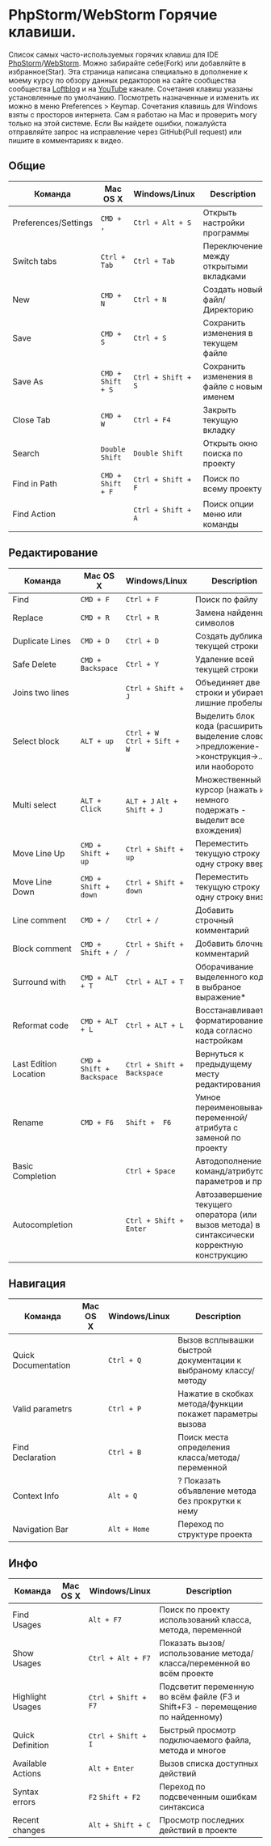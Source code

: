 # PhpStorm/WebStorm Горячие клавиши.

Список самых часто-используемых горячих клавиш для IDE [PhpStorm](https://www.jetbrains.com/phpstorm/)/[WebStorm](https://www.jetbrains.com/webstorm/). Можно забирайте себе(Fork) или добавляйте в избранное(Star).
Эта страница написана специально в дополнение к моему курсу по обзору данных редакторов на сайте сообщества сообщества [Loftblog](http://loftblog.ru/material/1-ustanovka-pervye-shagi/) и на [YouTube](https://www.youtube.com/playlist?list=PLY4rE9dstrJzAnXFt9m48Q0V5_2kVK1Qt) канале.
Сочетания клавиш указаны установленные по умолчанию. Посмотреть назначенные и изменить их можно в меню Preferences > Keymap.
Сочетания клавишь для Windows взяты с просторов интернета. Сам я работаю на Mac и проверить могу только на этой системе. Если Вы найдете ошибки, пожалуйста отправляйте запрос на исправление через GitHub(Pull request) или пишите в комментариях к видео. 


## Общие

| Команда | Mac OS X | Windows/Linux | Description |
| ------- | -------- | ------- | ----------- |
| Preferences/Settings  | `CMD + ,`     | `Ctrl + Alt + S`  | Открыть настройки программы |
| Switch tabs           | `Ctrl + Tab` | `Ctrl + Tab`  | Переключение между открытыми вкладками |
| New                   | `CMD + N`     | `Ctrl + N`  | Создать новый файл/Директорию |
| Save                  | `CMD + S`     | `Ctrl + S`  | Сохранить изменения в текущем файле |
| Save As               | `CMD + Shift + S` | `Ctrl + Shift + S`  | Сохранить изменения в файле с новым именем |
| Close Tab             | `CMD + W`     |  `Ctrl + F4` | Закрыть текущую вкладку |
| Search                | `Double Shift` | `Double Shift`  | Открыть окно поиска по проекту  |
| Find in Path          | `CMD + Shift + F` |  `Ctrl + Shift + F` | Поиск по всему проекту |
| Find Action           | ` `           |  `Ctrl + Shift + A` | Поиск опции меню или команды |



## Редактирование

| Команда | Mac OS X | Windows/Linux | Description |
| ------- | -------- | ------- | ----------- |
| Find            | `CMD + F` | `Ctrl + F`                           | Поиск по файлу  |
| Replace         | `CMD + R` | `Ctrl + R`                           | Замена найденных символов  |
| Duplicate Lines | `CMD + D` | `Ctrl + D`                           | Создать дубликат текущей строки |
| Safe Delete     | `CMD + Backspace` | `Ctrl + Y`                   | Удаление всей текущей строки |
| Joins two lines | ` `       | `Ctrl + Shift + J`                   | Объединяет две строки и убирает лишние пробелы  |
| Select block    | `ALT + up` | `Ctrl + W    Ctrl + Sift + W`       | Выделить блок кода (расширить выделение слово->предложение->конструкция->...) или наоборото |
| Multi select    | `ALT + Click` | `ALT + J`     `Alt + Shift + J`  | Множественный курсор (нажать и немного подержать - выделит все вхождения) |
| Move Line Up    | `CMD + Shift + up` | `Ctrl + Shift + up`         | Переместить текущую строку на одну строку вверх |
| Move Line Down  | `CMD + Shift + down` | `Ctrl + Shift + down`     | Переместить текущую строку на одну строку вниз |
| Line comment    | `CMD + /` | `Ctrl + /`                           | Добавить строчный комментарий |
| Block comment   | `CMD + Shift + /` | `Ctrl + Shift + /`           | Добавить блочный комментарий |
| Surround with   | `CMD + ALT + T` |  `Ctrl + ALT + T`              | Оборачивание выделенного кода, в выбраное выражение* |
| Reformat code   | `CMD + ALT + L` | `Ctrl + ALT + L`               | Восстанавливает форматирование кода согласно настройкам |
| Last Edition Location | `CMD + Shift + Backspace` | `Ctrl + Shift + Backspace`  | Вернуться к предыдущему месту редактирования |
| Rename          | `CMD + F6` |  `Shift +  F6`                      | Умное переименовывание переменной/атрибута с заменой по проекту |
| Basic Completion| ` ` |  `Ctrl + Space`                            | Автодополнение команд/атрибутов/параметров и пр. |
| Аutocompletion | ` ` | `Ctrl + Shift + Enter`                       | Автозавершение текущего оператора (или вызов метода) в синтаксически корректную конструкцию |



## Навигация

| Команда | Mac OS X | Windows/Linux | Description |
| ------- | -------- | ------- | ----------- |
| Quick Documentation | ` ` | `Ctrl + Q`  | Вызов всплывашки быстрой документации к выбраному классу/методу |
| Valid parametrs     | ` ` | `Ctrl + P`  | Нажатие в скобках метода/функции покажет параметры вызова |
| Find Declaration    | ` ` | `Ctrl + B`  | Поиск места определения класса/метода/переменной |
| Context Info        | ` ` | `Alt + Q`   |? Показать объявление метода без прокрутки к нему  |
| Navigation Bar      | ` ` | `Alt + Home`| Переход по структуре проекта |



## Инфо

| Команда | Mac OS X | Windows/Linux | Description |
| ------- | -------- | ------- | ----------- |
| Find Usages       | ` ` | `Alt + F7`              | Поиск по проекту использований класса, метода, переменной |
| Show Usages       | ` ` | `Ctrl + Alt + F7`       | Показать вызов/использование метода/класса/переменной во всём проекте |
| Highlight Usages  | ` ` | `Ctrl + Shift + F7`     | Подсветит переменную во всём файле (F3 и Shift+F3 - перемещение по найденному) |
| Quick Definition  | ` ` | `Ctrl + Shift + I`      | Быстрый просмотр подключаемого файла, метода и многое |
| Available Actions | ` ` | `Alt + Enter`           | Вызов списка доступных действий |
| Syntax errors     | ` ` | `F2`        `Shift + F2`| Переход по подсвеченным ошибкам синтаксиса |
| Recent changes    | ` ` | `Alt + Shift + C`       | Просмотр последних действий в проекте |

